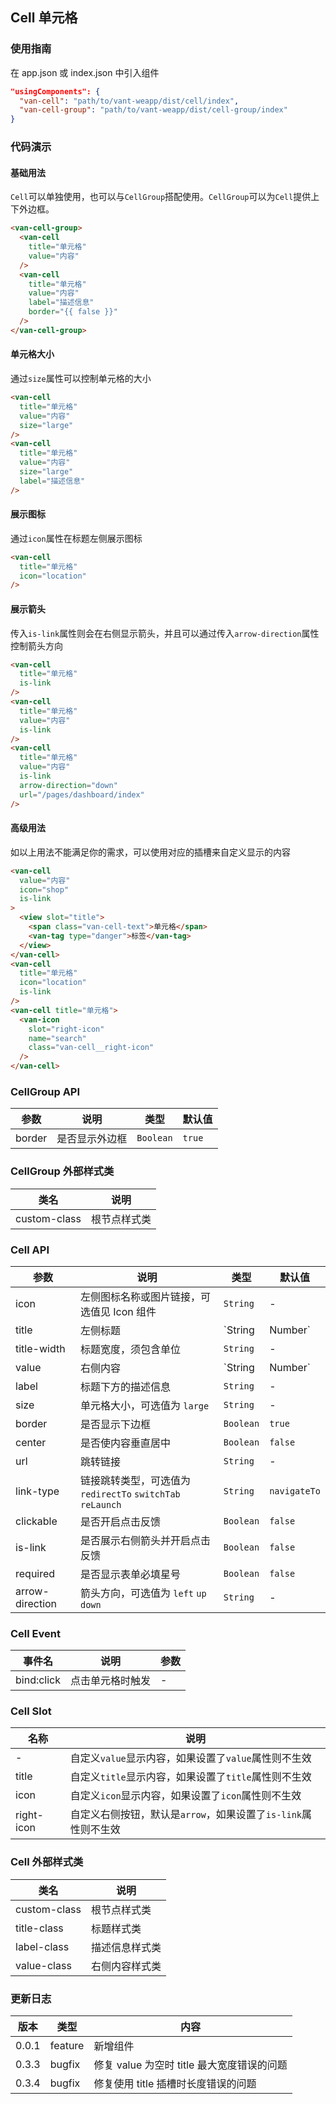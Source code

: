 ## Cell 单元格

### 使用指南

在 app.json 或 index.json 中引入组件
```json
"usingComponents": {
  "van-cell": "path/to/vant-weapp/dist/cell/index",
  "van-cell-group": "path/to/vant-weapp/dist/cell-group/index"
}
```

### 代码演示

#### 基础用法

`Cell`可以单独使用，也可以与`CellGroup`搭配使用。`CellGroup`可以为`Cell`提供上下外边框。

```html
<van-cell-group>
  <van-cell
    title="单元格"
    value="内容"
  />
  <van-cell
    title="单元格"
    value="内容"
    label="描述信息"
    border="{{ false }}"
  />
</van-cell-group>
```

#### 单元格大小

通过`size`属性可以控制单元格的大小

```html
<van-cell
  title="单元格"
  value="内容"
  size="large"
/>
<van-cell
  title="单元格"
  value="内容"
  size="large"
  label="描述信息"
/>
```

#### 展示图标

通过`icon`属性在标题左侧展示图标

```html
<van-cell
  title="单元格"
  icon="location"
/>
```

#### 展示箭头

传入`is-link`属性则会在右侧显示箭头，并且可以通过传入`arrow-direction`属性控制箭头方向

```html
<van-cell
  title="单元格"
  is-link
/>
<van-cell
  title="单元格"
  value="内容"
  is-link
/>
<van-cell
  title="单元格"
  value="内容"
  is-link
  arrow-direction="down"
  url="/pages/dashboard/index"
/>
```

#### 高级用法

如以上用法不能满足你的需求，可以使用对应的插槽来自定义显示的内容

```html
<van-cell
  value="内容"
  icon="shop"
  is-link
>
  <view slot="title">
    <span class="van-cell-text">单元格</span>
    <van-tag type="danger">标签</van-tag>
  </view>
</van-cell>
<van-cell
  title="单元格"
  icon="location"
  is-link
/>
<van-cell title="单元格">
  <van-icon
    slot="right-icon"
    name="search"
    class="van-cell__right-icon"
  />
</van-cell>
```

### CellGroup API

| 参数 | 说明 | 类型 | 默认值 |
|-----------|-----------|-----------|-------------|
| border | 是否显示外边框 | `Boolean` | `true` |

### CellGroup 外部样式类

| 类名 | 说明 |
|-----------|-----------|
| custom-class | 根节点样式类 |

### Cell API

| 参数 | 说明 | 类型 | 默认值 |
|-----------|-----------|-----------|-------------|
| icon | 左侧图标名称或图片链接，可选值见 Icon 组件 | `String` | - |
| title | 左侧标题 | `String | Number` | - |
| title-width | 标题宽度，须包含单位 | `String` | - |
| value | 右侧内容 | `String | Number` | - |
| label | 标题下方的描述信息 | `String` | - |
| size | 单元格大小，可选值为 `large` | `String` | - |
| border | 是否显示下边框 | `Boolean` | `true` |
| center | 是否使内容垂直居中 | `Boolean` | `false` |
| url | 跳转链接 | `String` | - |
| link-type | 链接跳转类型，可选值为 `redirectTo` `switchTab` `reLaunch` | `String` | `navigateTo` |
| clickable | 是否开启点击反馈 | `Boolean` | `false` |
| is-link | 是否展示右侧箭头并开启点击反馈 | `Boolean` | `false` |
| required | 是否显示表单必填星号 | `Boolean` | `false` |
| arrow-direction | 箭头方向，可选值为 `left` `up` `down` | `String` | - |

### Cell Event

| 事件名 | 说明 | 参数 |
|-----------|-----------|-----------|
| bind:click | 点击单元格时触发 | - |

### Cell Slot

| 名称 | 说明 |
|-----------|-----------|
| - | 自定义`value`显示内容，如果设置了`value`属性则不生效 |
| title | 自定义`title`显示内容，如果设置了`title`属性则不生效 |
| icon | 自定义`icon`显示内容，如果设置了`icon`属性则不生效 |
| right-icon | 自定义右侧按钮，默认是`arrow`，如果设置了`is-link`属性则不生效 |

### Cell 外部样式类

| 类名 | 说明 |
|-----------|-----------|
| custom-class | 根节点样式类 |
| title-class | 标题样式类 |
| label-class | 描述信息样式类 |
| value-class | 右侧内容样式类 |

### 更新日志

| 版本 | 类型 | 内容 |
|-----------|-----------|-----------|
| 0.0.1 | feature | 新增组件 |
| 0.3.3 | bugfix | 修复 value 为空时 title 最大宽度错误的问题 |
| 0.3.4 | bugfix | 修复使用 title 插槽时长度错误的问题 |
